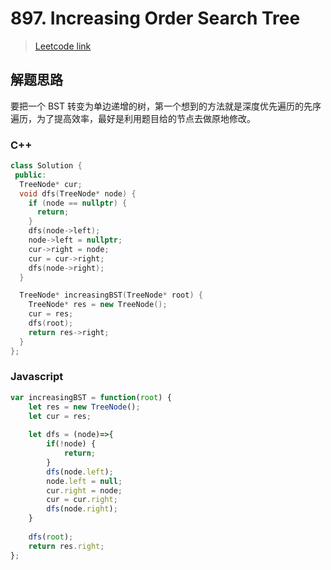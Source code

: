 # 897. Increasing Order Search Tree

> [Leetcode link](https://leetcode.com/problems/increasing-order-search-tree/)



## 解题思路

要把一个 BST 转变为单边递增的树，第一个想到的方法就是深度优先遍历的先序遍历，为了提高效率，最好是利用题目给的节点去做原地修改。

### C++

```cpp
class Solution {
 public:
  TreeNode* cur;
  void dfs(TreeNode* node) {
    if (node == nullptr) {
      return;
    }
    dfs(node->left);
    node->left = nullptr;
    cur->right = node;
    cur = cur->right;
    dfs(node->right);
  }

  TreeNode* increasingBST(TreeNode* root) {
    TreeNode* res = new TreeNode();
    cur = res;
    dfs(root);
    return res->right;
  }
};
```



### Javascript

```js
var increasingBST = function(root) {
    let res = new TreeNode();
    let cur = res;
    
    let dfs = (node)=>{
        if(!node) {
            return;
        }
        dfs(node.left);
        node.left = null;
        cur.right = node;
        cur = cur.right;
        dfs(node.right);
    }
    
    dfs(root);
    return res.right;
};
```

